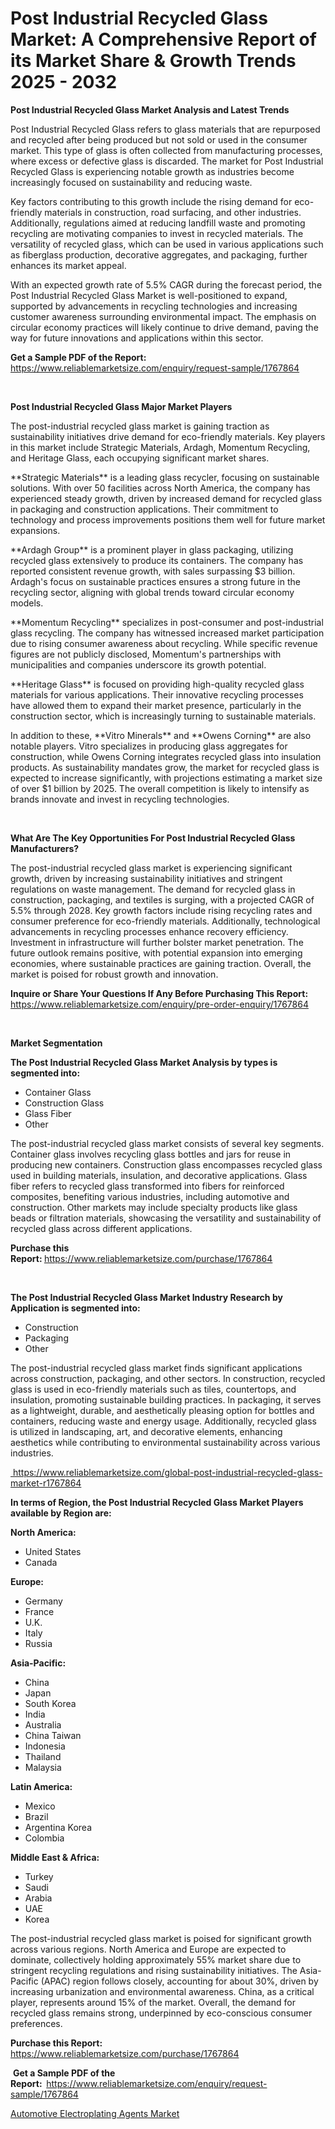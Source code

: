 <p><h1>Post Industrial Recycled Glass Market: A Comprehensive Report of its Market Share & Growth Trends 2025 - 2032</h1></p><p><strong>Post Industrial Recycled Glass Market Analysis and Latest Trends</strong></p>
<p><p>Post Industrial Recycled Glass refers to glass materials that are repurposed and recycled after being produced but not sold or used in the consumer market. This type of glass is often collected from manufacturing processes, where excess or defective glass is discarded. The market for Post Industrial Recycled Glass is experiencing notable growth as industries become increasingly focused on sustainability and reducing waste. </p><p>Key factors contributing to this growth include the rising demand for eco-friendly materials in construction, road surfacing, and other industries. Additionally, regulations aimed at reducing landfill waste and promoting recycling are motivating companies to invest in recycled materials. The versatility of recycled glass, which can be used in various applications such as fiberglass production, decorative aggregates, and packaging, further enhances its market appeal.</p><p>With an expected growth rate of 5.5% CAGR during the forecast period, the Post Industrial Recycled Glass Market is well-positioned to expand, supported by advancements in recycling technologies and increasing customer awareness surrounding environmental impact. The emphasis on circular economy practices will likely continue to drive demand, paving the way for future innovations and applications within this sector.</p></p>
<p><strong>Get a Sample PDF of the Report:&nbsp;</strong> <a href="https://www.reliablemarketsize.com/enquiry/request-sample/1767864?utm_campaign=2625&utm_medium=2&utm_source=Github&utm_content=ia&utm_term=03042025&utm_id=post-industrial-recycled-glass">https://www.reliablemarketsize.com/enquiry/request-sample/1767864</a></p>
<p>&nbsp;</p>
<p><strong>Post Industrial Recycled Glass Major Market Players</strong></p>
<p><p>The post-industrial recycled glass market is gaining traction as sustainability initiatives drive demand for eco-friendly materials. Key players in this market include Strategic Materials, Ardagh, Momentum Recycling, and Heritage Glass, each occupying significant market shares.</p><p>**Strategic Materials** is a leading glass recycler, focusing on sustainable solutions. With over 50 facilities across North America, the company has experienced steady growth, driven by increased demand for recycled glass in packaging and construction applications. Their commitment to technology and process improvements positions them well for future market expansions.</p><p>**Ardagh Group** is a prominent player in glass packaging, utilizing recycled glass extensively to produce its containers. The company has reported consistent revenue growth, with sales surpassing $3 billion. Ardagh's focus on sustainable practices ensures a strong future in the recycling sector, aligning with global trends toward circular economy models.</p><p>**Momentum Recycling** specializes in post-consumer and post-industrial glass recycling. The company has witnessed increased market participation due to rising consumer awareness about recycling. While specific revenue figures are not publicly disclosed, Momentum's partnerships with municipalities and companies underscore its growth potential.</p><p>**Heritage Glass** is focused on providing high-quality recycled glass materials for various applications. Their innovative recycling processes have allowed them to expand their market presence, particularly in the construction sector, which is increasingly turning to sustainable materials.</p><p>In addition to these, **Vitro Minerals** and **Owens Corning** are also notable players. Vitro specializes in producing glass aggregates for construction, while Owens Corning integrates recycled glass into insulation products. As sustainability mandates grow, the market for recycled glass is expected to increase significantly, with projections estimating a market size of over $1 billion by 2025. The overall competition is likely to intensify as brands innovate and invest in recycling technologies.</p></p>
<p>&nbsp;</p>
<p><strong>What Are The Key Opportunities For Post Industrial Recycled Glass Manufacturers?</strong></p>
<p><p>The post-industrial recycled glass market is experiencing significant growth, driven by increasing sustainability initiatives and stringent regulations on waste management. The demand for recycled glass in construction, packaging, and textiles is surging, with a projected CAGR of 5.5% through 2028. Key growth factors include rising recycling rates and consumer preference for eco-friendly materials. Additionally, technological advancements in recycling processes enhance recovery efficiency. Investment in infrastructure will further bolster market penetration. The future outlook remains positive, with potential expansion into emerging economies, where sustainable practices are gaining traction. Overall, the market is poised for robust growth and innovation.</p></p>
<p><strong>Inquire or Share Your Questions If Any Before Purchasing This Report:</strong> <a href="https://www.reliablemarketsize.com/enquiry/pre-order-enquiry/1767864?utm_campaign=2625&utm_medium=2&utm_source=Github&utm_content=ia&utm_term=03042025&utm_id=post-industrial-recycled-glass">https://www.reliablemarketsize.com/enquiry/pre-order-enquiry/1767864</a></p>
<p>&nbsp;</p>
<p><strong>Market Segmentation</strong></p>
<p><strong>The Post Industrial Recycled Glass Market Analysis by types is segmented into:</strong></p>
<p><ul><li>Container Glass</li><li>Construction Glass</li><li>Glass Fiber</li><li>Other</li></ul></p>
<p><p>The post-industrial recycled glass market consists of several key segments. Container glass involves recycling glass bottles and jars for reuse in producing new containers. Construction glass encompasses recycled glass used in building materials, insulation, and decorative applications. Glass fiber refers to recycled glass transformed into fibers for reinforced composites, benefiting various industries, including automotive and construction. Other markets may include specialty products like glass beads or filtration materials, showcasing the versatility and sustainability of recycled glass across different applications.</p></p>
<p><strong>Purchase this Report:&nbsp;</strong><a href="https://www.reliablemarketsize.com/purchase/1767864?utm_campaign=2625&utm_medium=2&utm_source=Github&utm_content=ia&utm_term=03042025&utm_id=post-industrial-recycled-glass">https://www.reliablemarketsize.com/purchase/1767864</a></p>
<p>&nbsp;</p>
<p><strong>The Post Industrial Recycled Glass Market Industry Research by Application is segmented into:</strong></p>
<p><ul><li>Construction</li><li>Packaging</li><li>Other</li></ul></p>
<p><p>The post-industrial recycled glass market finds significant applications across construction, packaging, and other sectors. In construction, recycled glass is used in eco-friendly materials such as tiles, countertops, and insulation, promoting sustainable building practices. In packaging, it serves as a lightweight, durable, and aesthetically pleasing option for bottles and containers, reducing waste and energy usage. Additionally, recycled glass is utilized in landscaping, art, and decorative elements, enhancing aesthetics while contributing to environmental sustainability across various industries.</p></p>
<p><a href="https://www.reliablemarketsize.com/global-post-industrial-recycled-glass-market-r1767864?utm_campaign=2625&utm_medium=2&utm_source=Github&utm_content=ia&utm_term=03042025&utm_id=post-industrial-recycled-glass">&nbsp;https://www.reliablemarketsize.com/global-post-industrial-recycled-glass-market-r1767864</a></p>
<p><strong>In terms of Region, the Post Industrial Recycled Glass Market Players available by Region are:</strong></p>
<p>
    <p> <strong> North America: </strong>
        <ul>
            <li>United States</li>
            <li>Canada</li>
        </ul>
        </p> 
    <p> <strong> Europe: </strong>
        <ul>
            <li>Germany</li>
            <li>France</li>
            <li>U.K.</li>
            <li>Italy</li>
            <li>Russia</li>
        </ul>
        </p> 
    <p> <strong> Asia-Pacific: </strong>
        <ul>
            <li>China</li>
            <li>Japan</li>
            <li>South Korea</li>
            <li>India</li>
            <li>Australia</li>
            <li>China Taiwan</li>
            <li>Indonesia</li>
            <li>Thailand</li>
            <li>Malaysia</li>
        </ul>
        </p> 
    <p> <strong> Latin America: </strong>
        <ul>
            <li>Mexico</li>
            <li>Brazil</li>
            <li>Argentina Korea</li>
            <li>Colombia</li>
        </ul>
        </p> 
    <p> <strong> Middle East & Africa: </strong>
        <ul>
            <li>Turkey</li>
            <li>Saudi</li>
            <li>Arabia</li>
            <li>UAE</li>
            <li>Korea</li>
        </ul>
    </p>
    </p>
<p><p>The post-industrial recycled glass market is poised for significant growth across various regions. North America and Europe are expected to dominate, collectively holding approximately 55% market share due to stringent recycling regulations and rising sustainability initiatives. The Asia-Pacific (APAC) region follows closely, accounting for about 30%, driven by increasing urbanization and environmental awareness. China, as a critical player, represents around 15% of the market. Overall, the demand for recycled glass remains strong, underpinned by eco-conscious consumer preferences.</p></p>
<p><strong>Purchase this Report: </strong><a href="https://www.reliablemarketsize.com/purchase/1767864?utm_campaign=2625&utm_medium=2&utm_source=Github&utm_content=ia&utm_term=03042025&utm_id=post-industrial-recycled-glass">https://www.reliablemarketsize.com/purchase/1767864</a></p>
<p>&nbsp;<strong>Get a Sample PDF of the Report:&nbsp;&nbsp;</strong><a href="https://www.reliablemarketsize.com/enquiry/request-sample/1767864?utm_campaign=2625&utm_medium=2&utm_source=Github&utm_content=ia&utm_term=03042025&utm_id=post-industrial-recycled-glass">https://www.reliablemarketsize.com/enquiry/request-sample/1767864</a></p>
<p><strong></strong></p>
<p><p><a href="https://github.com/pearlinewhite4692/Market-Research-Report-List-1/blob/main/automotive-electroplating-agents-market.md?utm_campaign=2625&utm_medium=2&utm_source=Github&utm_content=ia&utm_term=03042025&utm_id=post-industrial-recycled-glass">Automotive Electroplating Agents Market</a></p></p>